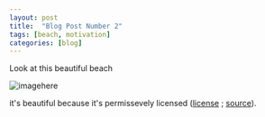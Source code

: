 ```yaml
---
layout: post
title:  "Blog Post Number 2"
tags: [beach, motivation]
categories: [blog]
---
```


Look at this beautiful beach

![imagehere](/assets/beach.png)

it's beautiful because it's permissevely licensed ([license](https://www.freeimages.com/license) ; [source](https://www.freeimages.com/photo/beach-1404658)).